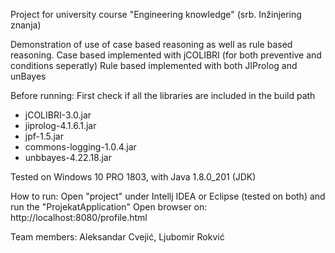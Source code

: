 Project for university course "Engineering knowledge" (srb. Inžinjering znanja)

Demonstration of use of case based reasoning as well as rule based reasoning.
Case based implemented with jCOLIBRI (for both preventive and conditions seperatly)
Rule based implemented with both JIProlog and unBayes

Before running:
  First check if all the libraries are included in the build path
   - jCOLIBRI-3.0.jar
   - jiprolog-4.1.6.1.jar
   - jpf-1.5.jar 
   - commons-logging-1.0.4.jar
   - unbbayes-4.22.18.jar
   
  Tested on Windows 10 PRO 1803, with Java 1.8.0_201 (JDK)
  
How to run:
  Open "project" under Intellj IDEA or Eclipse (tested on both) and run the "ProjekatApplication"
Open browser on:
  http://localhost:8080/profile.html

Team members:
  Aleksandar Cvejić,
  Ljubomir Rokvić

